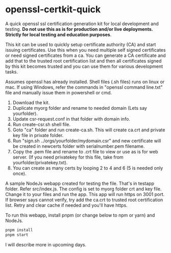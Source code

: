# openssl-certkit-quick
A quick openssl ssl certification generation kit for local development and testing. **Do not use this as is for production and/or live deployments. Strictly for local testing and education purposes**.

This kit can be used to quickly setup certificate authority (CA) and start issuing certificates. Use this when you need multiple self signed certificates or need signed certificates from a ca. You can generate a CA certificate and add that to the trusted root certification list and then all certificates signed by this kit becomes trusted and you can use them for various development tasks.

Assumes openssl has already installed. Shell files (.sh files) runs on linux or mac. If using Windows, refer the commands in "openssl command line.txt" file and manually issue them in powershell or cmd.

1. Download the kit.
2. Duplicate myorg folder and rename to needed domain (Lets say yourfolder).
3. Update csr-request.conf in that folder with domain info.
4. Run create-csr.sh shell file.
5. Goto "ca" folder and run create-ca.sh. This will create ca.crt and private key file in private folder.
6. Run "sign.sh ../orgs/yourfolder/mydomain.csr" and new certificate will be created in newcerts folder with serialnumber.pem filename.
7. Copy the .pem file and rename to .crt file to view or use as is for web server. (If you need privatekey for this file, take from yourfolder/privatekey.txt).
8. You can create as many certs by looping 2 to 4 and 6 (5 is needed only once).

A sample NodeJs webapp created for testing the file. That's in testapp folder. Refer src/index.js. The config is set to myorg folder crt and key file. Change it to your files and run the app. This app will run https on 3001 port. If browser says cannot verify, try add the ca.crt to trusted root certification list. Retry and clear cache if needed and you'll have https.

To run this webapp, install pnpm (or change below to npm or yarn) and NodeJs.

```bash
pnpm install
pnpm start
```

I will describe more in upcoming days.
